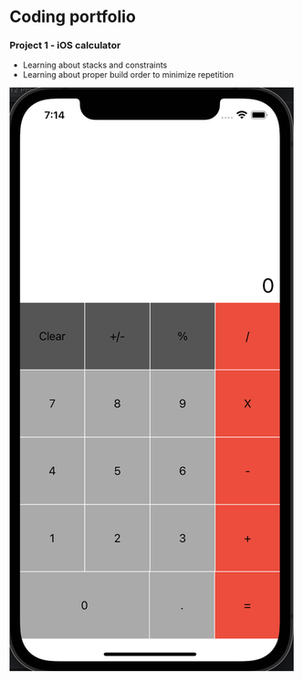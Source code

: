 # Coding portfolio
### Project 1 - iOS calculator
- Learning about stacks and constraints
- Learning about proper build order to minimize repetition

![](/images/Screen%20Shot%202022-01-24%20at%207.14.10%20PM%20copy.png)
